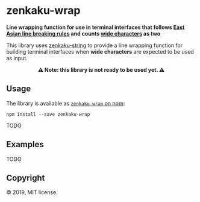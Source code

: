 # zenkaku-wrap

**Line wrapping function for use in terminal interfaces that follows [East Asian line breaking rules](https://en.wikipedia.org/wiki/Line_breaking_rules_in_East_Asian_languages) and counts [wide characters](https://www.unicode.org/reports/tr11-2/) as two**

This library uses [zenkaku-string](https://github.com/msikma/zenkaku-string) to provide a line wrapping function for building terminal interfaces when **wide characters** are expected to be used as input.

<center><b>⚠️ Note: this library is not ready to be used yet. ⚠️</b></center>

## Usage

The library is available as [`zenkaku-wrap` on npm]():

```
npm install --save zenkaku-wrap
```

TODO

## Examples

TODO

## Copyright

© 2019, MIT license.
